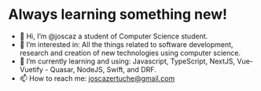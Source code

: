 # Always learning something new!

- 👋 Hi, I’m @joscaz a student of Computer Science student.
- 👀 I’m interested in: All the things related to software development, research and creation of new technologies using computer science.
- 🌱 I’m currently learning and using: Javascript, TypeScript, NextJS, Vue-Vuetify - Quasar, NodeJS, Swift, and DRF.
- 📫 How to reach me: joscazertuche@gmail.com

<!---
joscaz/joscaz is a ✨ special ✨ repository because its `README.md` (this file) appears on your GitHub profile.
You can click the Preview link to take a look at your changes.
--->
